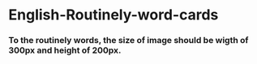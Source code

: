 # English-Routinely-word-cards

### To the routinely words, the size of image should be wigth of 300px and height of 200px.